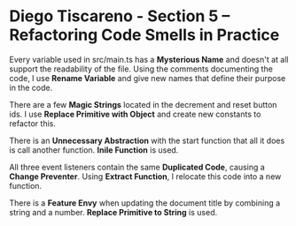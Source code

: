 # Diego Tiscareno - Section 5 – Refactoring Code Smells in Practice

Every variable used in src/main.ts has a **Mysterious Name** and doesn't at all support the readability of the file. Using the comments documenting the code, I use **Rename Variable** and give new names that define their purpose in the code.

There are a few **Magic Strings** located in the decrement and reset button ids. I use **Replace Primitive with Object** and create new constants to refactor this.

There is an **Unnecessary Abstraction** with the start function that all it does is call another function. **Inile Function** is used.

All three event listeners contain the same **Duplicated Code**, causing a **Change Preventer**. Using **Extract Function**, I relocate this code into a new function.

There is a **Feature Envy** when updating the document title by combining a string and a number. **Replace Primitive to String** is used.
